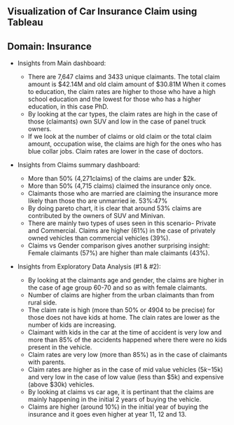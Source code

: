 ## Visualization of Car Insurance Claim using Tableau
 ## Domain: Insurance
- Insights from Main dashboard:
  - There are 7,647 claims and 3433 unique claimants. The total claim amount is $42.14M and old claim amount of $30.81M
    When it comes to education, the claim rates are higher to those who have a high school education and the lowest for those who has a higher education, in this case PhD.
  - By looking at the car types, the claim rates are high in the case of those (claimants) own SUV and low in the case of panel truck owners.
  - If we look at the number of claims or old claim or the total claim amount, occupation wise, the claims are high for the ones who has blue collar jobs. Claim rates are lower in the 
    case of doctors.

- Insights from Claims summary dashboard:
  - More than 50% (4,271claims) of the claims are under $2k.
  - More than 50% (4,715 claims) claimed the insurance only once.
  - Claimants those who are married are claiming the insurance more likely than those tho are unmarried ie. 53%:47%
  - By doing pareto chart, it is clear that around 53% claims are contributed by the owners of SUV and Minivan.
  - There are mainly two types of uses seen in this scenario- Private and Commercial. Claims are higher (61%) in the case of privately owned vehicles than commercial vehicles (39%).
  - Claims vs Gender comparison gives another surprising insight: Female claimants (57%) are higher than male claimants (43%).

- Insights from Exploratory Data Analysis (#1 & #2):
  - By looking at the claimants age and gender, the claims are higher in the case of age group 60-70 and so as with female claimants.
  - Number of claims are higher from the urban claimants than from rural side.
  - The claim rate is high (more than 50% or 4904 to be precise) for those does not have kids at home. The clain rates are lower as the number of kids are increasing.
  - Claimant with kids in the car at the time of accident is very low and more than 85% of the accidents happened where there were no kids present in the vehicle. 
  - Claim rates are very low (more than 85%) as in the case of claimants with parents.
  - Claim rates are higher as in the case of mid value vehicles ($5k-$15k) and very low in the case of low value (less than $5k) and expensive (above $30k) vehicles.
  - By looking at claims vs car age, it is pertinant that the claims are mainly happening in the initial 2 years of buying the vehicle.
  - Claims are higher (around 10%) in the initial year of buying the insurance and it goes even higher at year 11, 12 and 13.

